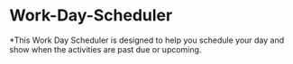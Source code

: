 # Work-Day-Scheduler

*This Work Day Scheduler is designed to help you schedule your day and show when the activities are past due or upcoming.
